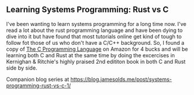 ## Learning Systems Programming: Rust vs C

I've been wanting to learn systems programming for a long time now. I've read a lot about the rust programming language and have been dying to dive into it but have found that most tutorials online get kind of tough to follow fot those of us who don't have a C/C++ background. So, I found a copy of [The C Programming Language](http://www.amazon.com/Programming-Language-Brian-W-Kernighan/dp/0131103628) on Amazon for 4 bucks and will be learning both C and Rust at the same time by doing the excercises in Kernighan & Ritchie's highly praised 2nd edititon book in both C and Rust side by side.

Companion blog series at https://blog.jamesolds.me/post/systems-programming-rust-vs-c-1/